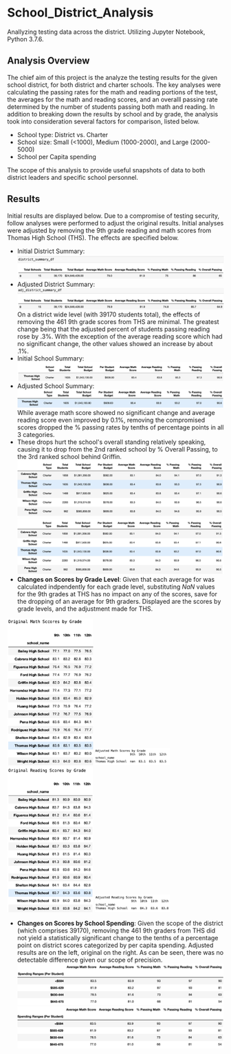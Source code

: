 # School_District_Analysis
Anallyzing testing data across the district. Utilizing Jupyter Notebook, Python 3.7.6. 
## Analysis Overview ##
The chief aim of this project is the analyze the testing results for the given school district, for both district and charter schools. The key analyses were calculating the passing rates for the math and reading portions of the test, the averages for the math and reading scores, and an overalll passing rate determined by the number of students passing both math and reading. In addition to breaking down the results by school and by grade, the analysis took into consideration several factors for comparison, listed below. 
- School type: District vs. Charter
- School size: Small (<1000), Medium (1000-2000), and Large (2000-5000)
- School per Capita spending

The scope of this analysis to provide useful snapshots of data to both district leaders and specific school personnel. 
## Results ##
Initial results are displayed below. Due to a compromise of testing security, follow analyses were performed to adjust the original results. Initial analyses were adjusted by removing the 9th grade reading and math scores from Thomas High School (THS). The effects are specified below. 
- Initial District Summary: <br />
![](Resources/district_summary.png)
- Adjusted District Summary: <br />
![](Resources/adj_district_summary.png) <br />
On a district wide level (with 39170 students total), the effects of removing the 461 9th grade scores from THS are minimal. The greatest change being that the adjusted percent of students passing reading rose by .3%. With the exception of the average reading score which had no significant change, the other values showed an increase by about .1%.  
- Initial School Summary: <br />
![](Resources/school_summary.png)
- Adjusted School Summary: <br />
![](Resources/adj_school_summary.png) <br />
While average math score showed no significant change and average reading score even improved by 0.1%, removing the compromised scores dropped the % passing rates by tenths of percentage points in all 3 categories. 
- These drops hurt the school's overall standing relatively speaking, causing it to drop from the 2nd ranked school by % Overall Passing, to the 3rd ranked school behind Griffin. 
![](Resources/top_five.png) ![](Resources/adj_top_five.png)
- **Changes on Scores by Grade Level**: Given that each average for was calculated indpendently for each grade level, substituting *NaN* values for the 9th grades at THS has no impact on any of the scores, save for the dropping of an average for 9th graders. Displayed are the scores by grade levels, and the adjustment made for THS. 
<p float="middle">
  <img src="/Resources/math_by_grade.png" width="200" />
  <img src="/Resources/adj_math_by_grade.png" width="175" />
  <img src="/Resources/reading_by_grade.png" width="200" /> 
  <img src="/Resources/adj_reading_by_grade.png" width="175" />
</p> 

- **Changes on Scores by School Spending**: Given the scope of the district (which comprises 39170), removing the 461 9th graders from THS did not yield a statistically significant change to the tenths of a percentage point on district scores categorized by per capita spending. Adjusted results are on the left, original on the right. As can be seen, there was no detectable difference given our scope of precision. 
![](Resources/adj_spending_summary.png)
![](Resources/spending_summary.png)

